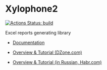 # Xylophone2

[![Actions Status: build](https://github.com/atp-mipt/xylophone2/workflows/build/badge.svg)](https://github.com/atp-mipt/xylophone2/actions?query=workflow%3A"build") 

Excel reports generating library

* [Documentation](https://courseorchestra.github.io/xylophone/)

* [Overview & Tutorial (DZone.com)](https://dzone.com/articles/producing-spreadsheet-reports-using-xylophone)

* [Overview & Tutorial (in Russian, Habr.com)](https://habr.com/post/422059/)


